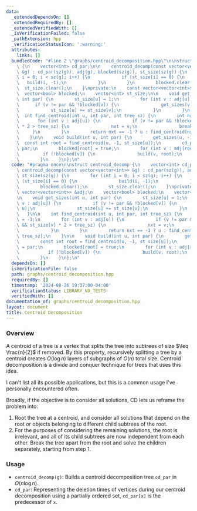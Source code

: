 ```yaml
---
data:
  _extendedDependsOn: []
  _extendedRequiredBy: []
  _extendedVerifiedWith: []
  _isVerificationFailed: false
  _pathExtension: hpp
  _verificationStatusIcon: ':warning:'
  attributes:
    links: []
  bundledCode: "#line 2 \"graphs/centroid_decomposition.hpp\"\n\nstruct centroid_decomp\
    \ {\n    vector<int> cd_par;\n\n    centroid_decomp(const vector<vector<int>>\
    \ &g) : cd_par(sz(g)), adj(g), blocked(sz(g)), st_size(sz(g)) {\n        for (int\
    \ i = 0; i < sz(g); i++) {\n            if (st_size[i] == 0) {\n             \
    \   build(i, -1);\n            }\n        }\n        blocked.clear();\n      \
    \  st_size.clear();\n    }\nprivate:\n    const vector<vector<int>> &adj;\n  \
    \  vector<bool> blocked;\n    vector<int> st_size;\n\n    void get_sizes(int u,\
    \ int par) {\n        st_size[u] = 1;\n        for (int v : adj[u]) {\n      \
    \      if (v != par && !blocked[v]) {\n                get_sizes(v, u);\n    \
    \            st_size[u] += st_size[v];\n            }\n        }\n    }\n\n  \
    \  int find_centroid(int u, int par, int tree_sz) {\n        int nxt = -1;\n \
    \       for (int v : adj[u]) {\n            if (v != par && !blocked[v] && st_size[v]\
    \ * 2 > tree_sz) {\n                nxt = v;\n                break;\n       \
    \     }\n        }\n        return nxt == -1 ? u : find_centroid(nxt, u, tree_sz);\n\
    \    }\n\n    void build(int u, int par) {\n        get_sizes(u, -1);\n      \
    \  const int root = find_centroid(u, -1, st_size[u]);\n        cd_par[root] =\
    \ par;\n        blocked[root] = true;\n        for (int v : adj[root]) {\n   \
    \         if (!blocked[v]) {\n                build(v, root);\n            }\n\
    \        }\n    }\n};\n"
  code: "#pragma once\n\nstruct centroid_decomp {\n    vector<int> cd_par;\n\n   \
    \ centroid_decomp(const vector<vector<int>> &g) : cd_par(sz(g)), adj(g), blocked(sz(g)),\
    \ st_size(sz(g)) {\n        for (int i = 0; i < sz(g); i++) {\n            if\
    \ (st_size[i] == 0) {\n                build(i, -1);\n            }\n        }\n\
    \        blocked.clear();\n        st_size.clear();\n    }\nprivate:\n    const\
    \ vector<vector<int>> &adj;\n    vector<bool> blocked;\n    vector<int> st_size;\n\
    \n    void get_sizes(int u, int par) {\n        st_size[u] = 1;\n        for (int\
    \ v : adj[u]) {\n            if (v != par && !blocked[v]) {\n                get_sizes(v,\
    \ u);\n                st_size[u] += st_size[v];\n            }\n        }\n \
    \   }\n\n    int find_centroid(int u, int par, int tree_sz) {\n        int nxt\
    \ = -1;\n        for (int v : adj[u]) {\n            if (v != par && !blocked[v]\
    \ && st_size[v] * 2 > tree_sz) {\n                nxt = v;\n                break;\n\
    \            }\n        }\n        return nxt == -1 ? u : find_centroid(nxt, u,\
    \ tree_sz);\n    }\n\n    void build(int u, int par) {\n        get_sizes(u, -1);\n\
    \        const int root = find_centroid(u, -1, st_size[u]);\n        cd_par[root]\
    \ = par;\n        blocked[root] = true;\n        for (int v : adj[root]) {\n \
    \           if (!blocked[v]) {\n                build(v, root);\n            }\n\
    \        }\n    }\n};\n"
  dependsOn: []
  isVerificationFile: false
  path: graphs/centroid_decomposition.hpp
  requiredBy: []
  timestamp: '2024-08-26 19:37:00-04:00'
  verificationStatus: LIBRARY_NO_TESTS
  verifiedWith: []
documentation_of: graphs/centroid_decomposition.hpp
layout: document
title: Centroid Decomposition
---
```


### Overview

A centroid of a tree is a vertex that splits the tree into subtrees of size $\leq \frac{n}{2}$ if removed. By this property, recursively splitting a tree by a centroid creates $O(\log{n})$ layers of subgraphs of $O(n)$ total size. Centroid decomposition is a divide and conquer technique for trees that uses this idea.

I can't list all its possible applications, but this is a common usage I've personally encountered often.

Broadly, if the objective is to consider all solutions, CD lets us reframe the problem into:
1. Root the tree at a centroid, and consider all solutions that depend on the root or objects belonging to different child subtrees of the root.
2. For the purposes of considering the remaining solutions, the root is irrelevant, and all of its child subtrees are now independent from each other. Break the tree apart from the root and solve the children separately, starting from step 1.

### Usage

* `centroid_decomp(g)`: Builds a centroid decomposition tree `cd_par` in $O(n \log{n})$.
* `cd_par`: Representing the deletion times of vertices during our centroid decomposition using a partially ordered set, `cd_par[x]` is the predecessor of `x`.